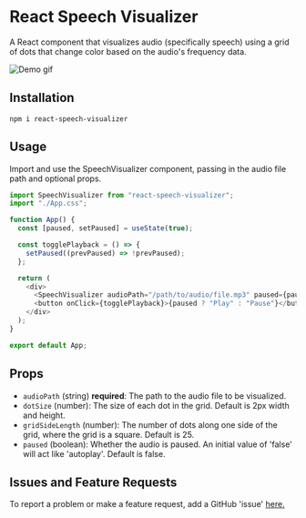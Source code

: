 # React Speech Visualizer

A React component that visualizes audio (specifically speech) using a grid of dots that change color based on the audio's frequency data.

![Demo gif](https://media0.giphy.com/media/v1.Y2lkPTc5MGI3NjExazVraXkwZzNwbXNpYnV0YzVjc2cyOTl3bnRxOTFnMHpzcWw5NjNxcyZlcD12MV9pbnRlcm5hbF9naWZfYnlfaWQmY3Q9Zw/B6RgVP6z1VdFiQF2ef/giphy.gif)

## Installation

```shell
npm i react-speech-visualizer
```

## Usage

Import and use the SpeechVisualizer component, passing in the audio file path and optional props.

```typescript
import SpeechVisualizer from "react-speech-visualizer";
import "./App.css";

function App() {
  const [paused, setPaused] = useState(true);

  const togglePlayback = () => {
    setPaused((prevPaused) => !prevPaused);
  };

  return (
    <div>
      <SpeechVisualizer audioPath="/path/to/audio/file.mp3" paused={paused} />
      <button onClick={togglePlayback}>{paused ? "Play" : "Pause"}</button>
    </div>
  );
}

export default App;
```

## Props

- `audioPath` (string) **required**: The path to the audio file to be visualized.
- `dotSize` (number): The size of each dot in the grid. Default is 2px width and height.
- `gridSideLength` (number): The number of dots along one side of the grid, where the grid is a square. Default is 25.
- `paused` (boolean): Whether the audio is paused. An initial value of 'false' will act like 'autoplay'. Default is false.

## Issues and Feature Requests

To report a problem or make a feature request, add a GitHub 'issue' [here.](https://github.com/MichaelMilstead/react-speech-visualizer/issues/new)
